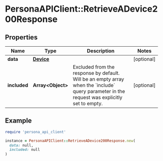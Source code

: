 # PersonaAPIClient::RetrieveADevice200Response

## Properties

| Name | Type | Description | Notes |
| ---- | ---- | ----------- | ----- |
| **data** | [**Device**](Device.md) |  | [optional] |
| **included** | **Array&lt;Object&gt;** | Excluded from the response by default. Will be an empty array when the &#x60;include&#x60; query parameter in the request was explicitly set to empty. | [optional] |

## Example

```ruby
require 'persona_api_client'

instance = PersonaAPIClient::RetrieveADevice200Response.new(
  data: null,
  included: null
)
```

